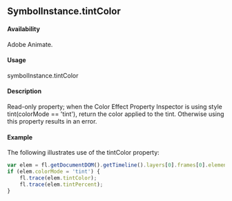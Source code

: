 ## SymbolInstance.tintColor

#### Availability

Adobe Animate.

#### Usage

symbolInstance.tintColor

#### Description

Read-only property; when the Color Effect Property Inspector is using style tint(colorMode == 'tint'), return the color applied to the tint. Otherwise using this property results in an error.

#### Example

The following illustrates use of the tintColor property:

```javascript
var elem = fl.getDocumentDOM().getTimeline().layers[0].frames[0].elements[0]; 
if (elem.colorMode = 'tint') {
    fl.trace(elem.tintColor); 
    fl.trace(elem.tintPercent);
}

```
